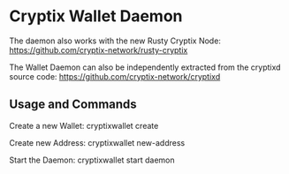 # Cryptix Wallet Daemon

The daemon also works with the new Rusty Cryptix Node:
https://github.com/cryptix-network/rusty-cryptix

The Wallet Daemon can also be independently extracted from the cryptixd source code:
https://github.com/cryptix-network/cryptixd


## Usage and Commands

Create a new Wallet:
cryptixwallet create

Create new Address:
cryptixwallet new-address

Start the Daemon:
cryptixwallet start daemon